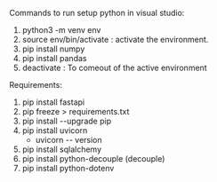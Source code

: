 Commands to run setup python in visual studio:

1. python3 -m venv env
2. source env/bin/activate : activate the environment.
3. pip install numpy
4. pip install pandas
5. deactivate : To comeout of the active environment


Requirements:

1. pip install fastapi
2. pip freeze > requirements.txt
3. pip install --upgrade pip
4. pip install uvicorn 
   - uvicorn -- version
5. pip install sqlalchemy
6. pip install python-decouple (decouple)
7. pip install python-dotenv
